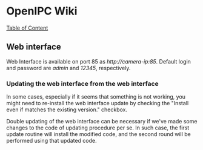 # OpenIPC Wiki
[Table of Content](../README.md)

Web interface
---------------------

Web Interface is available on port 85 as _http://camera-ip:85_.
Default login and password are _admin_ and _12345_, respectively.

### Updating the web interface from the web interface

In some cases, especially if it seems that something is not working, you might
need to re-install the web interface update by checking the "Install even if
matches the existing version." checkbox.

Double updating of the web interface can be necessary if we've made some changes
to the code of updating procedure per se. In such case, the first update routine
will install the modified code, and the second round will be performed using
that updated code.
